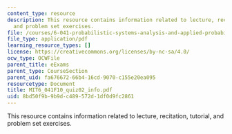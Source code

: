 ```yaml
---
content_type: resource
description: This resource contains information related to lecture, recitation, tutorial,
  and problem set exercises.
file: /courses/6-041-probabilistic-systems-analysis-and-applied-probability-fall-2010/8bd50f9b9b9dc489572d1df0d9fc2861_MIT6_041F10_quiz02_info.pdf
file_type: application/pdf
learning_resource_types: []
license: https://creativecommons.org/licenses/by-nc-sa/4.0/
ocw_type: OCWFile
parent_title: eExams
parent_type: CourseSection
parent_uid: fa676672-66b4-16cd-9070-c155e20ea095
resourcetype: Document
title: MIT6_041F10_quiz02_info.pdf
uid: 8bd50f9b-9b9d-c489-572d-1df0d9fc2861
---
```

This resource contains information related to lecture, recitation, tutorial, and problem set exercises.